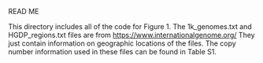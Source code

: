 READ ME

This directory includes all of the code for Figure 1. The 1k_genomes.txt and HGDP_regions.txt files are from https://www.internationalgenome.org/ They just contain information on geographic locations of the files. The copy number information used in these files can be found in Table S1.
